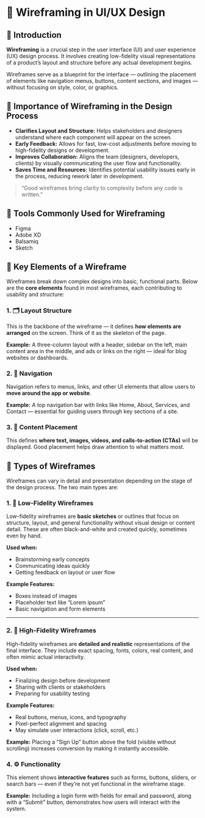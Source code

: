 # 🧩 Wireframing in UI/UX Design

## 📌 Introduction

**Wireframing** is a crucial step in the user interface (UI) and user experience (UX) design process. It involves creating low-fidelity visual representations of a product’s layout and structure before any actual development begins.

Wireframes serve as a blueprint for the interface — outlining the placement of elements like navigation menus, buttons, content sections, and images — without focusing on style, color, or graphics.

## 🎯 Importance of Wireframing in the Design Process

- **Clarifies Layout and Structure:** Helps stakeholders and designers understand where each component will appear on the screen.
- **Early Feedback:** Allows for fast, low-cost adjustments before moving to high-fidelity designs or development.
- **Improves Collaboration:** Aligns the team (designers, developers, clients) by visually communicating the user flow and functionality.
- **Saves Time and Resources:** Identifies potential usability issues early in the process, reducing rework later in development.

> “Good wireframes bring clarity to complexity before any code is written.”

## 🔧 Tools Commonly Used for Wireframing
- Figma
- Adobe XD
- Balsamiq
- Sketch

## 🧱 Key Elements of a Wireframe

Wireframes break down complex designs into basic, functional parts. Below are the **core elements** found in most wireframes, each contributing to usability and structure:

### 1. 🗂️ Layout Structure
This is the backbone of the wireframe — it defines **how elements are arranged** on the screen. Think of it as the skeleton of the page.

**Example:** A three-column layout with a header, sidebar on the left, main content area in the middle, and ads or links on the right — ideal for blog websites or dashboards.

### 2. 🧭 Navigation
Navigation refers to menus, links, and other UI elements that allow users to **move around the app or website**.

**Example:** A top navigation bar with links like Home, About, Services, and Contact — essential for guiding users through key sections of a site.

### 3. 📝 Content Placement
This defines **where text, images, videos, and calls-to-action (CTAs)** will be displayed. Good placement helps draw attention to what matters most.

## 🧾 Types of Wireframes

Wireframes can vary in detail and presentation depending on the stage of the design process. The two main types are:

### 1. 📝 Low-Fidelity Wireframes

Low-fidelity wireframes are **basic sketches** or outlines that focus on structure, layout, and general functionality without visual design or content detail. These are often black-and-white and created quickly, sometimes even by hand.

**Used when:**
- Brainstorming early concepts
- Communicating ideas quickly
- Getting feedback on layout or user flow

**Example Features:**
- Boxes instead of images
- Placeholder text like “Lorem ipsum”
- Basic navigation and form elements

---

### 2. 🎨 High-Fidelity Wireframes

High-fidelity wireframes are **detailed and realistic** representations of the final interface. They include exact spacing, fonts, colors, real content, and often mimic actual interactivity.

**Used when:**
- Finalizing design before development
- Sharing with clients or stakeholders
- Preparing for usability testing

**Example Features:**
- Real buttons, menus, icons, and typography
- Pixel-perfect alignment and spacing
- May simulate user interactions (click, scroll, etc.)



**Example:** Placing a “Sign Up” button above the fold (visible without scrolling) increases conversion by making it instantly accessible.

### 4. ⚙️ Functionality
This element shows **interactive features** such as forms, buttons, sliders, or search bars — even if they’re not yet functional in the wireframe stage.

**Example:** Including a login form with fields for email and password, along with a “Submit” button, demonstrates how users will interact with the system.

